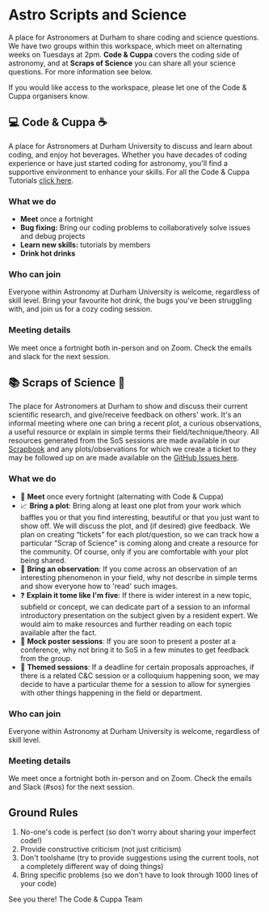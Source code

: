 # Astro Scripts and Science 
A place for Astronomers at Durham to share coding and science questions.  We have two groups within this workspace, which meet on alternating weeks on Tuesdays at 2pm.  **Code & Cuppa** covers the coding side of astronomy, and at **Scraps of Science** you can share all your science questions.  For more information see below.

If you would like access to the workspace, please let one of the Code & Cuppa organisers know.

## :computer: Code & Cuppa :coffee:

A place for Astronomers at Durham University to discuss and learn about coding, and enjoy hot beverages.  Whether you have decades of coding experience or have just started coding for astronomy, you'll find a supportive environment to enhance your skills.  For all the Code & Cuppa Tutorials [click here](https://github.com/Code-Cuppa/CnC-Tutorials).

### What we do
- **Meet** once a fortnight
- **Bug fixing:** Bring our coding problems to collaboratively solve issues and debug projects
- **Learn new skills:** tutorials by members
- **Drink hot drinks**

### Who can join
Everyone within Astronomy at Durham University is welcome, regardless of skill level.  Bring your favourite hot drink, the bugs you've been struggling with, and join us for a cozy coding session.

### Meeting details
We meet once a fortnight both in-person and on Zoom.  Check the emails and slack for the next session.



## :books: Scraps of Science :telescope:

The place for Astronomers at Durham to show and discuss their current scientific research, and give/receive feedback on others' work. It's an informal meeting where one can bring a recent plot, a curious observations, a useful resource or explain in simple terms their field/technique/theory. All resources generated from the SoS sessions are made available in our [Scrapbook](https://github.com/Code-Cuppa/SoS-Scrapbook) and any plots/observations for which we create a ticket to they may be followed up on are made available on the [GitHub Issues here](https://github.com/Code-Cuppa/SoS-Plot-Tickets/issues).


### What we do
- :calendar: **Meet** once every fortnight (alternating with Code & Cuppa)
- :chart_with_upwards_trend: **Bring a plot**: Bring along at least one plot from your work which baffles you or that you find interesting, beautiful or that you just want to show off. We will discuss the plot, and (if desired) give feedback. We plan on creating “tickets” for each plot/question, so we can track how a particular “Scrap of Science” is coming along and create a resource for the community. Of course, only if you are comfortable with your plot being shared.
- :telescope: **Bring an observation**:  If you come across an observation of an interesting phenomenon in your field, why not describe in simple terms and show everyone how to 'read' such images.
- :question: **Explain it tome like I'm five**:  If there is wider interest in a new topic, subfield or concept, we can dedicate part of a session to an informal introductory presentation on the subject given by a resident expert. We would aim to make resources and further reading on each topic available after the fact.
- :bookmark: **Mock poster sessions**: If you are soon to present a poster at a conference, why not bring it to SoS in a few minutes to get feedback from the group.
- :stars: **Themed sessions**: If a deadline for certain proposals approaches, if there is a related C&C session or a colloquium happening soon, we may decide to have a particular theme for a session to allow for synergies with other things happening in the field or department.

### Who can join
Everyone within Astronomy at Durham University is welcome, regardless of skill level.

### Meeting details
We meet once a fortnight both in-person and on Zoom. Check the emails and Slack (#sos) for the next session.



## Ground Rules
1. No-one's code is perfect (so don't worry about sharing your imperfect code!)
2. Provide constructive criticism (not just criticism)
3. Don't toolshame (try to provide suggestions using the current tools, not a completely different way of doing things)
4. Bring specific problems (so we don't have to look through 1000 lines of your code)


See you there!
The Code & Cuppa Team
